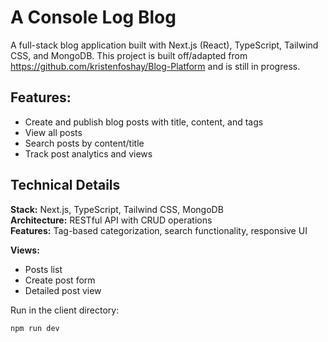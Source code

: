 # A Console Log Blog

A full-stack blog application built with Next.js (React), TypeScript, Tailwind CSS, and MongoDB. This project is built off/adapted from https://github.com/kristenfoshay/Blog-Platform and is still in progress.

## Features:

- Create and publish blog posts with title, content, and tags
- View all posts
- Search posts by content/title
- Track post analytics and views

## Technical Details

**Stack:** Next.js, TypeScript, Tailwind CSS, MongoDB  
**Architecture:** RESTful API with CRUD operations  
**Features:** Tag-based categorization, search functionality, responsive UI

**Views:** 
- Posts list
- Create post form 
- Detailed post view

Run in the client directory:
```bash
npm run dev
